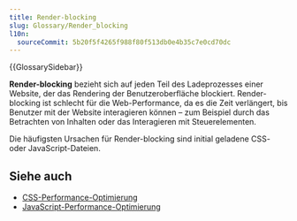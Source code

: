 ```yaml
---
title: Render-blocking
slug: Glossary/Render_blocking
l10n:
  sourceCommit: 5b20f5f4265f988f80f513db0e4b35c7e0cd70dc
---
```


{{GlossarySidebar}}

**Render-blocking** bezieht sich auf jeden Teil des Ladeprozesses einer Website, der das Rendering der Benutzeroberfläche blockiert. Render-blocking ist schlecht für die Web-Performance, da es die Zeit verlängert, bis Benutzer mit der Website interagieren können – zum Beispiel durch das Betrachten von Inhalten oder das Interagieren mit Steuerelementen.

Die häufigsten Ursachen für Render-blocking sind initial geladene CSS- oder JavaScript-Dateien.

## Siehe auch

- [CSS-Performance-Optimierung](/de/docs/Learn_web_development/Extensions/Performance/CSS)
- [JavaScript-Performance-Optimierung](/de/docs/Learn_web_development/Extensions/Performance/JavaScript)
